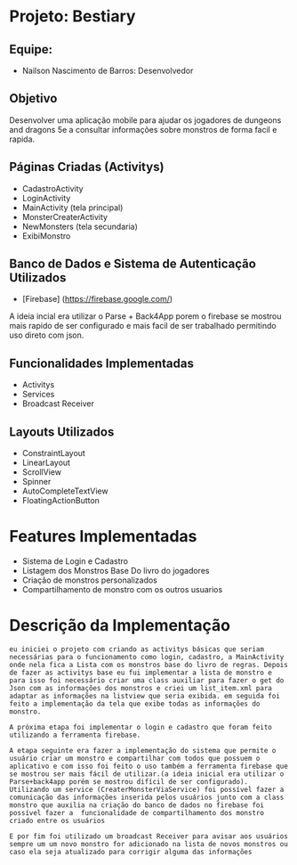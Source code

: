 # Projeto: Bestiary

## Equipe:
- Nailson Nascimento de Barros: Desenvolvedor


## Objetivo
Desenvolver uma aplicação mobile para ajudar os jogadores de dungeons and dragons 5e a consultar informações sobre monstros de forma facil e rapida.

## Páginas Criadas (Activitys)
- CadastroActivity
- LoginActivity
- MainActivity (tela principal)
- MonsterCreaterActivity
- NewMonsters (tela secundaria)
- ExibiMonstro

## Banco de Dados e Sistema de Autenticação Utilizados
- [Firebase] (https://firebase.google.com/)

A ideia incial era utilizar o Parse + Back4App porem o firebase se mostrou mais rapido de ser configurado e mais facil de ser trabalhado permitindo uso direto com json.

## Funcionalidades Implementadas
- Activitys
- Services
- Broadcast Receiver

## Layouts Utilizados
- ConstraintLayout
- LinearLayout
 - ScrollView
 - Spinner
 - AutoCompleteTextView
 - FloatingActionButton

# Features Implementadas
- Sistema de Login e Cadastro
- Listagem dos Monstros Base Do livro do jogadores
- Criação de monstros personalizados
- Compartilhamento de monstro com os outros usuarios

# Descrição da Implementação

	eu iniciei o projeto com criando as activitys básicas que seriam necessárias para o funcionamento como login, cadastro, a MainActivity onde nela fica a Lista com os monstros base do livro de regras. Depois de fazer as activitys base eu fui implementar a lista de monstro e para isso foi necessário criar uma class auxiliar para fazer o get do Json com as informações dos monstros e criei um list_item.xml para adaptar as informações na listview que seria exibida. em seguida foi feito a implementação da tela que exibe todas as informações do monstro.

	A próxima etapa foi implementar o login e cadastro que foram feito utilizando a ferramenta firebase.

	A etapa seguinte era fazer a implementação do sistema que permite o usuário criar um monstro e compartilhar com todos que possuem o aplicativo e com isso foi feito o uso também a ferramenta firebase que se mostrou ser mais fácil de utilizar.(a ideia inicial era utilizar o Parse+back4app porém se mostrou difícil de ser configurado). Utilizando um service (CreaterMonsterViaService) foi possível fazer a comunicação das informações inserida pelos usuários junto com a class monstro que auxilia na criação do banco de dados no firebase foi possível fazer a  funcionalidade de compartilhamento dos monstro criado entre os usuários

	E por fim foi utilizado um broadcast Receiver para avisar aos usuários sempre um um novo monstro for adicionado na lista de novos monstros ou caso ela seja atualizado para corrigir alguma das informações